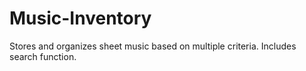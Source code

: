 # Music-Inventory

Stores and organizes sheet music based on multiple criteria. Includes search function.
